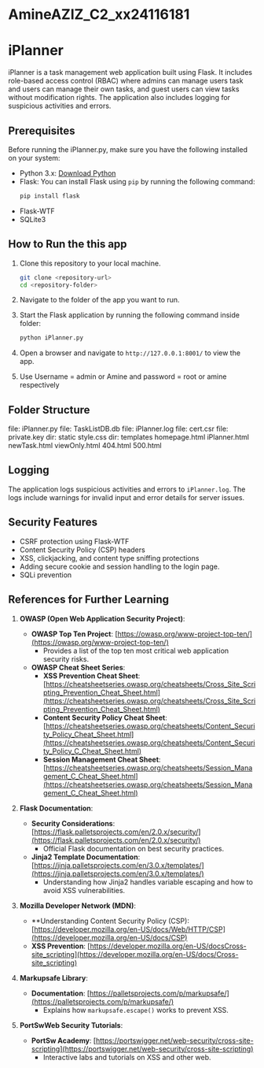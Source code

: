 # AmineAZIZ_C2_xx24116181

# iPlanner
 iPlanner is a task management web application built using Flask.
 It includes role-based access control (RBAC) where admins can manage users task and users can manage their own tasks, and guest users can view tasks without modification rights.
 The application also includes logging for suspicious activities and errors.
## Prerequisites

Before running the iPlanner.py, make sure you have the following installed on your system:
- Python 3.x: [Download Python](https://www.python.org/downloads/)
- Flask: You can install Flask using `pip` by running the following command:
  ```bash
  pip install flask
  ```
- Flask-WTF
- SQLite3


## How to Run the this app

1. Clone this repository to your local machine.
    ```bash
    git clone <repository-url>
    cd <repository-folder>
    ```

2. Navigate to the folder of the app you want to run.

3. Start the Flask application by running the following command inside folder:
    ```bash
    python iPlanner.py
    ```

4. Open a browser and navigate to `http://127.0.0.1:8001/` to view the app.
5. Use Username = admin or Amine and password = root or amine respectively


## Folder Structure

file: iPlanner.py
file: TaskListDB.db
file: iPlanner.log
file: cert.csr
file: private.key
dir: static
	style.css
dir: templates
	homepage.html
	iPlanner.html
	newTask.html
	viewOnly.html
	404.html
	500.html
	
## Logging
The application logs suspicious activities and errors to `iPlanner.log`.
The logs include warnings for invalid input and error details for server issues.

## Security Features
- CSRF protection using Flask-WTF
- Content Security Policy (CSP) headers
- XSS, clickjacking, and content type sniffing protections
- Adding secure cookie and session handling to the login page.
- SQLi prevention

## **References for Further Learning**

1. **OWASP (Open Web Application Security Project)**:
   - **OWASP Top Ten Project**: [https://owasp.org/www-project-top-ten/](https://owasp.org/www-project-top-ten/)
     - Provides a list of the top ten most critical web application security risks.
   - **OWASP Cheat Sheet Series**:
     - **XSS Prevention Cheat Sheet**: [https://cheatsheetseries.owasp.org/cheatsheets/Cross_Site_Scripting_Prevention_Cheat_Sheet.html](https://cheatsheetseries.owasp.org/cheatsheets/Cross_Site_Scripting_Prevention_Cheat_Sheet.html)
     - **Content Security Policy Cheat Sheet**: [https://cheatsheetseries.owasp.org/cheatsheets/Content_Security_Policy_Cheat_Sheet.html](https://cheatsheetseries.owasp.org/cheatsheets/Content_Security_Policy_C_Cheat_Sheet.html)
     - **Session Management Cheat Sheet**: [https://cheatsheetseries.owasp.org/cheatsheets/Session_Management_C_Cheat_Sheet.html](https://cheatsheetseries.owasp.org/cheatsheets/Session_Management_C_Cheat_Sheet.html)

2. **Flask Documentation**:
   - **Security Considerations**: [https://flask.palletsprojects.com/en/2.0.x/security/](https://flask.palletsprojects.com/en/2.0.x/security/)
     - Official Flask documentation on best security practices.
   - **Jinja2 Template Documentation**: [https://jinja.palletsprojects.com/en/3.0.x/templates/](https://jinja.palletsprojects.com/en/3.0.x/templates/)
     - Understanding how Jinja2 handles variable escaping and how to avoid XSS vulnerabilities.

3. **Mozilla Developer Network (MDN)**:
   - **Understanding Content Security Policy (CSP): [https://developer.mozilla.org/en-US/docs/Web/HTTP/CSP](https://developer.mozilla.org/en-US/docs/CSP)
   - **XSS Prevention**: [https://developer.mozilla.org/en-US/docsCross-site_scripting](https://developer.mozilla.org/en-US/docs/Cross-site_scripting)

4. **Markupsafe Library**:
   - **Documentation**: [https://palletsprojects.com/p/markupsafe/](https://palletsprojects.com/p/markupsafe/)
     - Explains how `markupsafe.escape()` works to prevent XSS.

5. **PortSwWeb Security Tutorials**:
   - **PortSw Academy**: [https://portswigger.net/web-security/cross-site-scripting](https://portswigger.net/web-security/cross-site-scripting)
     - Interactive labs and tutorials on XSS and other web.